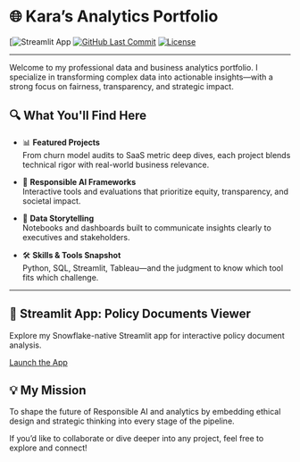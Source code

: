 
# 🌐 Kara’s Analytics Portfolio

[![Streamlit App](https://app.snowflake.com/xcwvuun/go02139/#/streamlit-apps/POLICY_DOCUMENTS.PUBLIC.EBB6N41NVR3VQHO9?ref=snowsight_shared)
[![GitHub Last Commit](https://img.shields.io/github/last-commit/yourusername/kara-portfolio?style=flat-square)](https://github.com/yourusername/kara-portfolio)
[![License](https://img.shields.io/badge/license-MIT-green?style=flat-square)](LICENSE)

---

Welcome to my professional data and business analytics portfolio. I specialize in transforming complex data into actionable insights—with a strong focus on fairness, transparency, and strategic impact.

## 🔍 What You'll Find Here

- 📊 **Featured Projects**  
  From churn model audits to SaaS metric deep dives, each project blends technical rigor with real-world business relevance.

- 🧭 **Responsible AI Frameworks**  
  Interactive tools and evaluations that prioritize equity, transparency, and societal impact.

- 🧠 **Data Storytelling**  
  Notebooks and dashboards built to communicate insights clearly to executives and stakeholders.

- 🛠️ **Skills & Tools Snapshot**  
  Python, SQL, Streamlit, Tableau—and the judgment to know which tool fits which challenge.

---
## 🔗 Streamlit App: Policy Documents Viewer

Explore my Snowflake-native Streamlit app for interactive policy document analysis.

[Launch the App](https://app.snowflake.com/xcwvuun/go02139/#/streamlit-apps/POLICY_DOCUMENTS.PUBLIC.EBB6N41NVR3VQHO9?ref=snowsight_shared)

## 💡 My Mission

To shape the future of Responsible AI and analytics by embedding ethical design and strategic thinking into every stage of the pipeline.

If you’d like to collaborate or dive deeper into any project, feel free to explore and connect!
